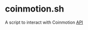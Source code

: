 # coinmotion.sh
A script to interact with Coinmotion [API](https://api.coinmotion.com/docs/apicoinmotion.html)
